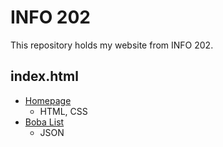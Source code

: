 # INFO 202

This repository holds my website from INFO 202.

## index.html
* [Homepage](https://kkaitch/kkaitch.github.io/index.html)
  * HTML, CSS
* [Boba List](https://kkaitch/kkaitch.github.io/list.html)
  * JSON
